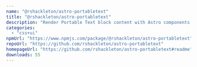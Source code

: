 ```yaml
---
name: "@rshackleton/astro-portabletext"
title: "@rshackleton/astro-portabletext"
description: "Render Portable Text block content with Astro components."
categories:
  - "css+ui"
npmUrl: "https://www.npmjs.com/package/@rshackleton/astro-portabletext"
repoUrl: "https://github.com/rshackleton/astro-portabletext"
homepageUrl: "https://github.com/rshackleton/astro-portabletext#readme"
downloads: 55
---
```

